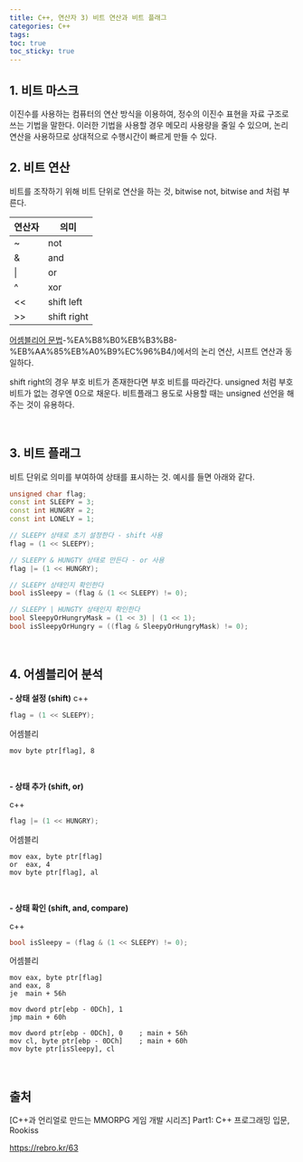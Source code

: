```yaml
---
title: C++, 연산자 3) 비트 연산과 비트 플래그
categories: C++
tags: 
toc: true
toc_sticky: true
---
```


## **1. 비트 마스크**

이진수를 사용하는 컴퓨터의 연산 방식을 이용하여, 정수의 이진수 표현을 자료 구조로 쓰는 기법을 말한다. 이러한 기법을 사용할 경우 메모리 사용량을 줄일 수 있으며, 논리 연산을 사용하므로 상대적으로 수행시간이 빠르게 만들 수 있다. 

## **2. 비트 연산**

비트를 조작하기 위해 비트 단위로 연산을 하는 것, bitwise not, bitwise and 처럼 부른다.

|연산자|의미|
|------|---|
|~|not|
|&|and|
|\||or|
|^|xor|
|<<|shift left|
|>>|shift right|

[어셈블리어 문법](https://chw-owo.github.io/os/%EC%96%B4%EC%85%88%EB%B8%94%EB%A6%AC%EC%96%B4-%EA%B8%B0%EC%B4%88-2)-%EA%B8%B0%EB%B3%B8-%EB%AA%85%EB%A0%B9%EC%96%B4/)에서의 논리 연산, 시프트 연산과 동일하다.

shift right의 경우 부호 비트가 존재한다면 부호 비트를 따라간다. unsigned 처럼 부호 비트가 없는 경우엔 0으로 채운다. 비트플래그 용도로 사용할 때는 unsigned 선언을 해주는 것이 유용하다. 

<br/>

## **3. 비트 플래그**

비트 단위로 의미를 부여하여 상태를 표시하는 것. 예시를 들면 아래와 같다. 

```c++
unsigned char flag;
const int SLEEPY = 3;
const int HUNGRY = 2;
const int LONELY = 1;

// SLEEPY 상태로 초기 설정한다 - shift 사용
flag = (1 << SLEEPY); 

// SLEEPY & HUNGTY 상태로 만든다 - or 사용
flag |= (1 << HUNGRY);

// SLEEPY 상태인지 확인한다
bool isSleepy = (flag & (1 << SLEEPY) != 0);

// SLEEPY | HUNGTY 상태인지 확인한다
bool SleepyOrHungryMask = (1 << 3) | (1 << 1);
bool isSleepyOrHungry = ((flag & SleepyOrHungryMask) != 0);
```
<br/>

## **4. 어셈블리어 분석**

**- 상태 설정 (shift)**
c++
```c++
flag = (1 << SLEEPY); 
```

어셈블리

```
mov byte ptr[flag], 8
```

<br/>

**- 상태 추가 (shift, or)**

c++
```c++
flag |= (1 << HUNGRY);
```

어셈블리
```
mov eax, byte ptr[flag]
or  eax, 4
mov byte ptr[flag], al
```

<br/>

**- 상태 확인 (shift, and, compare)**

c++
```c++
bool isSleepy = (flag & (1 << SLEEPY) != 0);
```

어셈블리
```
mov eax, byte ptr[flag]
and eax, 8
je  main + 56h

mov dword ptr[ebp - 0DCh], 1
jmp main + 60h

mov dword ptr[ebp - 0DCh], 0    ; main + 56h
mov cl, byte ptr[ebp - 0DCh]    ; main + 60h
mov byte ptr[isSleepy], cl
```

<br/>

## **출처**

[C++과 언리얼로 만드는 MMORPG 게임 개발 시리즈] Part1: C++ 프로그래밍 입문, Rookiss

https://rebro.kr/63